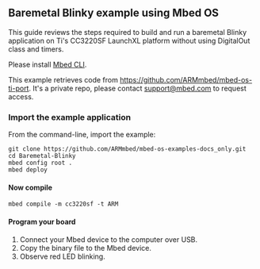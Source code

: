 ## Baremetal Blinky example using Mbed OS

This guide reviews the steps required to build and run a baremetal Blinky application on Ti's CC3220SF LaunchXL platform without using DigitalOut class and timers.

Please install [Mbed CLI](https://github.com/ARMmbed/mbed-cli#installing-mbed-cli).

This example retrieves code from https://github.com/ARMmbed/mbed-os-ti-port. It's a private repo, please contact support@mbed.com to request access.

### Import the example application

From the command-line, import the example:

```
git clone https://github.com/ARMmbed/mbed-os-examples-docs_only.git
cd Baremetal-Blinky
mbed config root .
mbed deploy
```

#### Now compile


```
mbed compile -m cc3220sf -t ARM
```

#### Program your board

1. Connect your Mbed device to the computer over USB.
2. Copy the binary file to the Mbed device.
3. Observe red LED blinking.

